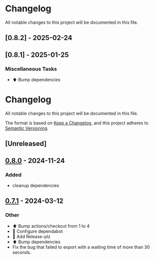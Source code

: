 # Changelog

All notable changes to this project will be documented in this file.

## [0.8.2] - 2025-02-24

<!-- generated by git-cliff -->
## [0.8.1] - 2025-01-25

### Miscellaneous Tasks

- ⬆️ Bump dependencies

<!-- generated by git-cliff -->
# Changelog
All notable changes to this project will be documented in this file.

The format is based on [Keep a Changelog](https://keepachangelog.com/en/1.0.0/),
and this project adheres to [Semantic Versioning](https://semver.org/spec/v2.0.0.html).

## [Unreleased]

## [0.8.0](https://github.com/ilaborie/html2pdf/compare/v0.7.1...v0.8.0) - 2024-11-24

### Added

- cleanup dependencies

## [0.7.1](https://github.com/ilaborie/html2pdf/compare/v0.7.0...v0.7.1) - 2024-03-12

### Other
- :arrow_up: Bump actions/checkout from 1 to 4
- :construction_worker: Configure dependabot
- :construction_worker: Add Release-plz
- :arrow_up: Bump dependencies
- Fix the bug that failed to export with a waiting time of more than 30 seconds.
